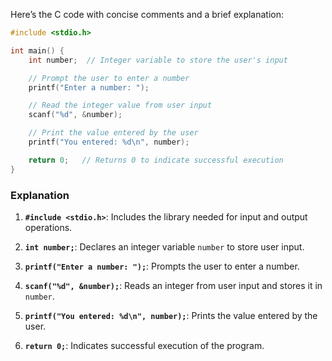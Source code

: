 Here’s the C code with concise comments and a brief explanation:

```c
#include <stdio.h>

int main() {
    int number;  // Integer variable to store the user's input

    // Prompt the user to enter a number
    printf("Enter a number: ");

    // Read the integer value from user input
    scanf("%d", &number);

    // Print the value entered by the user
    printf("You entered: %d\n", number);

    return 0;   // Returns 0 to indicate successful execution
}
```

### Explanation

1. **`#include <stdio.h>`**: Includes the library needed for input and output operations.

2. **`int number;`**: Declares an integer variable `number` to store user input.

3. **`printf("Enter a number: ");`**: Prompts the user to enter a number.

4. **`scanf("%d", &number);`**: Reads an integer from user input and stores it in `number`.

5. **`printf("You entered: %d\n", number);`**: Prints the value entered by the user.

6. **`return 0;`**: Indicates successful execution of the program.
